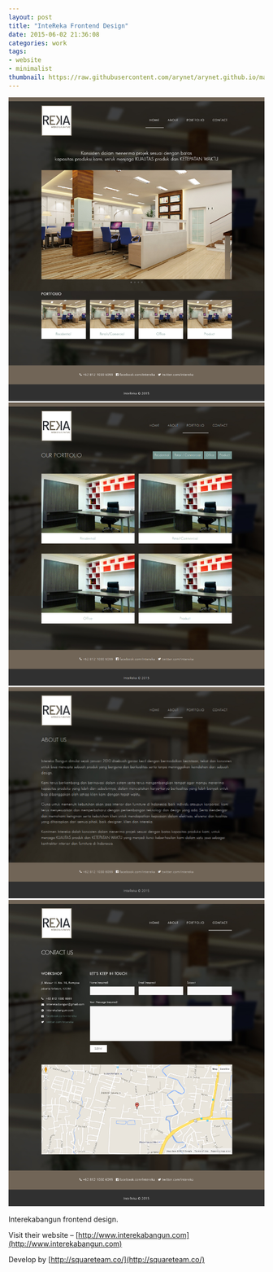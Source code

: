```yaml
---
layout: post
title: "InteReka Frontend Design"
date: 2015-06-02 21:36:08
categories: work
tags:
- website
- minimalist
thumbnail: https://raw.githubusercontent.com/arynet/arynet.github.io/master/assets/img/work/intereka-f.jpg
---
```


![Home](https://raw.githubusercontent.com/arynet/arynet.github.io/master/assets/img/posts/intereka-frontend-design/home.png)
![Portfolio](https://raw.githubusercontent.com/arynet/arynet.github.io/master/assets/img/posts/intereka-frontend-design/portfolio.png)
![About](https://raw.githubusercontent.com/arynet/arynet.github.io/master/assets/img/posts/intereka-frontend-design/about-us.png)
![Contact](https://raw.githubusercontent.com/arynet/arynet.github.io/master/assets/img/posts/intereka-frontend-design/contact-us.png)

Interekabangun frontend design.

Visit their website – [http://www.interekabangun.com](http://www.interekabangun.com)

Develop by [http://squareteam.co/](http://squareteam.co/)
